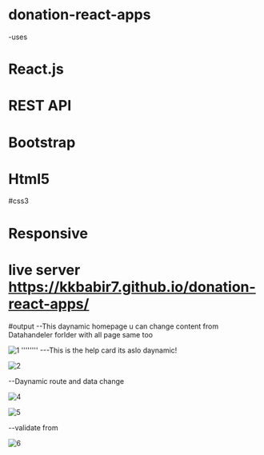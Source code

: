 # donation-react-apps
  -uses
  
   # React.js
   
   # REST API
   
   # Bootstrap
   
   # Html5
   
   #css3
   
   # Responsive
   
# live server https://kkbabir7.github.io/donation-react-apps/
#output
--This daynamic homepage u can change content from Datahandeler forlder with all page same too 

![1](https://user-images.githubusercontent.com/122767639/218196324-826a64e4-e874-4c2a-b4f3-58d41fe9edd6.PNG)
''''''''
---This is the help card its aslo daynamic!

![2](https://user-images.githubusercontent.com/122767639/218197889-df3edc52-dcf2-4e02-99b5-8686236f3ce4.PNG)

--Daynamic route and data change 

![4](https://user-images.githubusercontent.com/122767639/218198865-d0b1425a-a208-4c4b-9226-a36100ca0abc.PNG)

![5](https://user-images.githubusercontent.com/122767639/218198898-9bd4fa1c-0d33-472a-8118-e97e8dc90071.PNG)


--validate from

![6](https://user-images.githubusercontent.com/122767639/218198982-c2acca5d-28e5-4391-97ae-279445e969c8.PNG)
